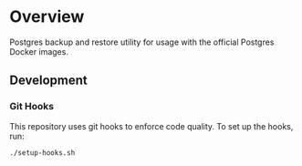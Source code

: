 # Overview

Postgres backup and restore utility for usage with the official Postgres Docker images.

## Development

### Git Hooks

This repository uses git hooks to enforce code quality. To set up the hooks, run:

```
./setup-hooks.sh
```


